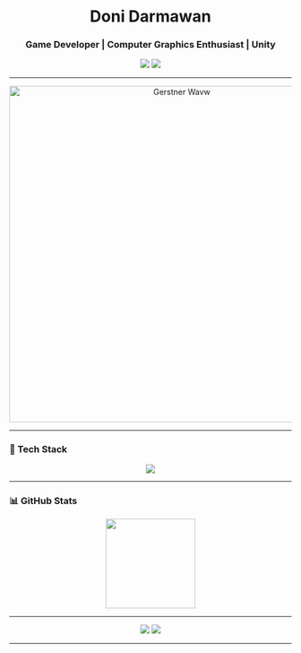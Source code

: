 <h1 align="center">Doni Darmawan</h1>
<h3 align="center">Game Developer | Computer Graphics Enthusiast | Unity </h3>
<p align="center">
  <a href="https://linkedin.com/in/doni-ahmad-darmawan/"><img src="https://img.shields.io/badge/LinkedIn-0077B5?logo=linkedin&logoColor=white" /></a>
  <!-- <a href="https://twitter.com/TuanDoni"><img src="https://img.shields.io/badge/Twitter-1DA1F2?logo=twitter&logoColor=white" /></a> -->
  <a href="https://doniahmad.itch.io/"><img src="https://img.shields.io/badge/Itch.io-FA5C5C?logo=itchdotio&logoColor=white" /></a>
</p>

---
<p align="center">
  <img src="https://github.com/donigna/donigna/blob/master/GerstnerWaterGif.gif?raw=true" width="600" alt="Gerstner Wavw">
</p>

---

### 🧰 Tech Stack
<p align="center">
  <img src="https://skillicons.dev/icons?i=unity,godot,cs,cpp,blender,git,vscode" />
</p>

---

### 📊 GitHub Stats
<p align="center">
  <!-- <img src="https://github-readme-stats.vercel.app/api?username=donigna&show_icons=true&theme=tokyonight" height="160"/> -->
  <img src="https://github-readme-streak-stats.herokuapp.com/?user=donigna&theme=tokyonight" height="160"/>
</p>

---
<p align="center">
  <a href="https://linkedin.com/in/doni-ahmad-darmawan/"><img src="https://img.shields.io/badge/LinkedIn-0077B5?logo=linkedin&logoColor=white" /></a>
  <!-- <a href="https://twitter.com/TuanDoni"><img src="https://img.shields.io/badge/Twitter-1DA1F2?logo=twitter&logoColor=white" /></a> -->
  <a href="https://doniahmad.itch.io/"><img src="https://img.shields.io/badge/Itch.io-FA5C5C?logo=itchdotio&logoColor=white" /></a>
</p>

---
